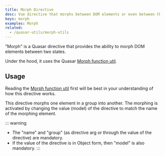 ```yaml
---
title: Morph Directive
desc: Vue directive that morphs between DOM elements or even between the two states of the same DOM element.
keys: morph
examples: Morph
related:
  - /quasar-utils/morph-utils
---
```


"Morph" is a Quasar directive that provides the ability to morph DOM elements between two states.

Under the hood, it uses the Quasar [Morph function util](/quasar-utils/morph-utils).

<DocApi file="Morph" />

## Usage

Reading the [Morph function util](/quasar-utils/morph-utils) first will be best in your understanding of how this directive works.

This directive morphs one element in a group into another. The morphing is activated by changing the value (model) of the directive to match the name of the morphing element.

::: warning
* The "name" and "group" (as directive arg or through the value of the directive) are mandatory.
* If the value of the directive is in Object form, then "model" is also mandatory.
:::

<DocExample title="Morph between multiple elements in a group" file="BasicGroup" />

<DocExample title="Morph a button into a card" file="Card" />
